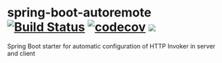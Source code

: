 # spring-boot-autoremote [![Build Status](https://travis-ci.org/martinfoersterling/spring-boot-autoremote.svg?branch=master)](https://travis-ci.org/martinfoersterling/spring-boot-autoremote) [![codecov](https://codecov.io/gh/martinfoersterling/spring-boot-autoremote/branch/master/graph/badge.svg)](https://codecov.io/gh/martinfoersterling/spring-boot-autoremote) [![](https://jitpack.io/v/martinfoersterling/spring-boot-autoremote.svg)](https://jitpack.io/#martinfoersterling/spring-boot-autoremote)

Spring Boot starter for automatic configuration of HTTP Invoker in server and client
